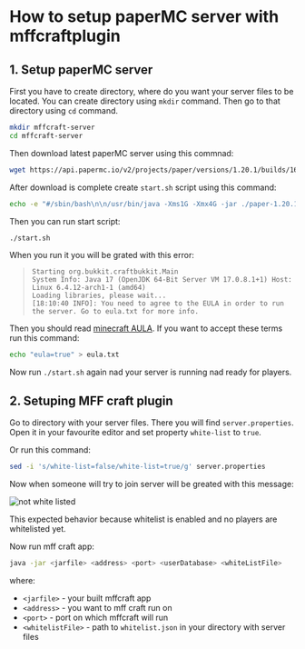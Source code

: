# How to setup paperMC server with mffcraftplugin

## 1. Setup paperMC server

First you have to create directory, where do you want your server files to be located.
You can create directory using `mkdir` command. Then go to that directory using `cd` command.

```bash
mkdir mffcraft-server
cd mffcraft-server
```

Then download latest paperMC server using this commnad:

```bash
wget https://api.papermc.io/v2/projects/paper/versions/1.20.1/builds/163/downloads/paper-1.20.1-163.jar
```

After download is complete create `start.sh` script using this command:

```bash
echo -e "#/sbin/bash\n\n/usr/bin/java -Xms1G -Xmx4G -jar ./paper-1.20.1-163.jar --max-players 5 --nogui" > start.sh && chmod +x start.sh
```

Then you can run start script:

```bash
./start.sh
```

When you run it you will be grated with this error:

> ```
> Starting org.bukkit.craftbukkit.Main
> System Info: Java 17 (OpenJDK 64-Bit Server VM 17.0.8.1+1) Host: Linux 6.4.12-arch1-1 (amd64)
> Loading libraries, please wait...
> [18:10:40 INFO]: You need to agree to the EULA in order to run the server. Go to eula.txt for more info.
> ```

Then you should read [minecraft AULA](https://www.minecraft.net/en-us/eula). If you want to accept these terms
run this command:

```bash
echo "eula=true" > eula.txt
```

Now run `./start.sh` again nad your server is running nad ready for players.


## 2. Setuping MFF craft plugin
Go to directory with your server files. There you will find `server.properties`.
Open it in your favourite editor and set property `white-list` to `true`.

Or run this command:

```bash
sed -i 's/white-list=false/white-list=true/g' server.properties
```

Now when someone will try to join server will be greated with this message:

![not white listed]()

This expected behavior because whitelist is enabled and no players are whitelisted yet.

Now run mff craft app:

```bash
java -jar <jarfile> <address> <port> <userDatabase> <whiteListFile>
```

where:
- `<jarfile>` - your built mffcraft app
- `<address>` - you want to mff craft run on
- `<port>` - port on which mffcraft will run
- `<whitelistFile>` - path to `whitelist.json` in your directory with server files




